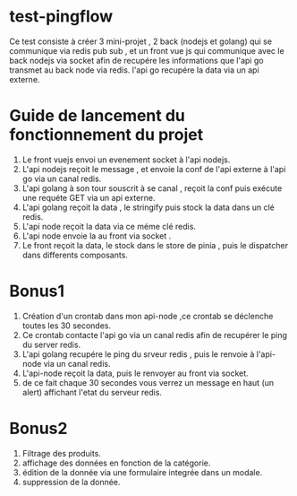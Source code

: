 # test-pingflow
Ce test consiste à créer 3 mini-projet , 2 back (nodejs et golang) qui se communique via redis pub sub , et un front vue js qui communique avec le back nodejs via socket afin de recupére les informations que l'api go transmet au back node via redis. l'api go recupére la data  via un api externe.


# Guide de lancement du fonctionnement du projet

 1. Le front vuejs envoi un evenement socket à l'api nodejs.
 2. L'api nodejs reçoit le message , et envoie la conf de l'api externe à l'api go via un canal redis.
 3. L'api golang à son tour souscrit à se canal , reçoit la conf puis exécute une requéte GET via un api externe.
 4. L'api golang reçoit la data , le stringify puis stock la data dans un clé redis.
 5. L'api node reçoit la data via ce méme clé redis.
 6. L'api node envoie la au front via socket .
 7. Le front reçoit la data, le stock dans le store de pinia , puis le dispatcher dans differents composants.


 # Bonus1
 1. Création d'un crontab dans mon api-node ,ce crontab se déclenche toutes les 30 secondes.
 2. Ce crontab contacte l'api go via un canal redis afin de recupérer le ping du server redis.
 3. L'api golang recupére le ping du srveur redis , puis le renvoie à l'api-node via un canal  redis.
 4. L'api-node reçoit la data, puis le renvoyer au front via socket.
 5. de ce fait chaque 30 secondes vous verrez un message en haut (un alert) affichant l'etat du serveur redis.

 # Bonus2
 1. Filtrage des produits.
 2. affichage des données en fonction de la catégorie.
 3. édition de la donnée via une formulaire integrée dans un modale.
 4. suppression de la donnée.

